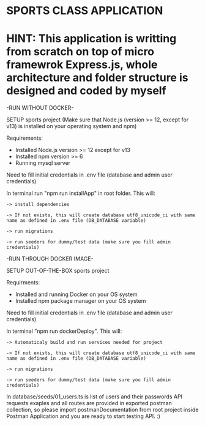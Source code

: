 # SPORTS CLASS APPLICATION
# HINT: This application is writting from scratch on top of micro framewrok Express.js, whole architecture and folder structure is designed and coded by myself


-RUN WITHOUT DOCKER-

SETUP sports project (Make sure that Node.js (version >= 12, except for v13) is installed on your operating system and npm)

Requirements:

- Installed Node.js version >= 12 except for v13
- Installed npm version >= 6
- Running mysql server

Need to fill initial credentials in .env file (database and admin user credentials)

In terminal run "npm run installApp" in root folder. This will:

    -> install dependencies

    -> If not exists, this will create database utf8_unicode_ci with same name as defined in .env file (DB_DATABASE variable)

    -> run migrations

    -> run seeders for dummy/test data (make sure you fill admin credentials)




-RUN THROUGH DOCKER IMAGE-

SETUP OUT-OF-THE-BOX sports project

Requirments:

- Installed and running Docker on your OS system
- Installed npm package manager on your OS system

Need to fill initial credentials in .env file (database and admin user credentials)

In terminal "npm run dockerDeploy". This will:

    -> Automaticaly build and run services needed for project

    -> If not exists, this will create database utf8_unicode_ci with same name as defined in .env file (DB_DATABASE variable)

    -> run migrations

    -> run seeders for dummy/test data (make sure you fill admin credentials)



In database/seeds/01_users.ts is list of users and their passwords
API requests exaples and all routes are provided in exported postman collection, so please import postmanDocumentation from root project inside Postman Application and you are ready to start testing API. :)



